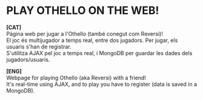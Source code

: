 # PLAY OTHELLO ON THE WEB!
 
<b>[CAT]</b><br>
Pàgina web per jugar a l'Othello (també conegut com Reversi)!<br>
El joc és multijugador a temps real, entre dos jugadors. Per jugar, els usuaris s'han de registrar.<br>
S'utilitza AJAX pel joc a temps real, i MongoDB per guardar les dades dels jugadors/usuaris.

<b>[ENG]</b><br>
Webpage for playing Othello (aka Reversi) with a friend!<br>
It's real-time using AJAX, and to play you have to register (data is saved in a MongoDB).
